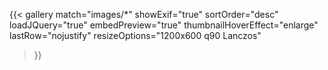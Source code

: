 ---
---

{{< gallery
    match="images/*"
    showExif="true"
    sortOrder="desc"
    loadJQuery="true"
    embedPreview="true"
    thumbnailHoverEffect="enlarge"
    lastRow="nojustify"
    resizeOptions="1200x600 q90 Lanczos"
>}}
